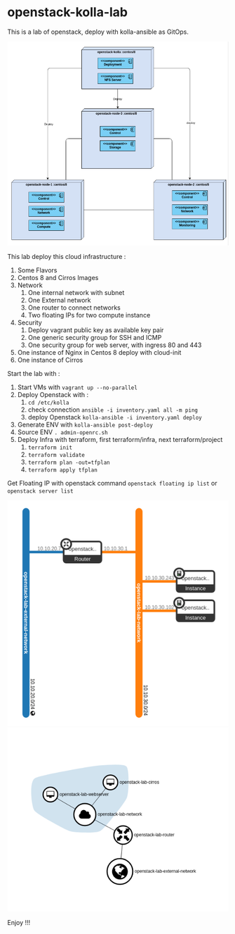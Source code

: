 # openstack-kolla-lab

This is a lab of openstack, deploy with kolla-ansible as GitOps.

![Openstack cluster deployment](deployment.png)

This lab deploy this cloud infrastructure :
1. Some Flavors
1. Centos 8 and Cirros Images
1. Network
   1. One internal network with subnet
   1. One External network
   1. One router to connect networks
   1. Two floating IPs for two compute instance
1. Security
   1. Deploy vagrant public key as available key pair
   1. One generic security group for SSH and ICMP
   1. One security group for web server, with ingress 80 and 443
1. One instance of Nginx in Centos 8 deploy with cloud-init
1. One instance of Cirros

Start the lab with :
1. Start VMs with `vagrant up --no-parallel`
1. Deploy Openstack with :
   1. `cd /etc/kolla`
   1. check connection `ansible -i inventory.yaml all -m ping`
   1. deploy Openstack `kolla-ansible -i inventory.yaml deploy`
1. Generate ENV with `kolla-ansible post-deploy`
1. Source ENV `. admin-openrc.sh`
1. Deploy Infra with terraform, first terraform/infra, next terraform/project
   1. `terraform init`
   1. `terraform validate`
   1. `terraform plan -out=tfplan`
   1. `terraform apply tfplan`

Get Floating IP with openstack command `openstack floating ip list` or `openstack server list`

![Topologie](topo.png)
![Topologie Graph](topo_graph.png)

Enjoy !!!
